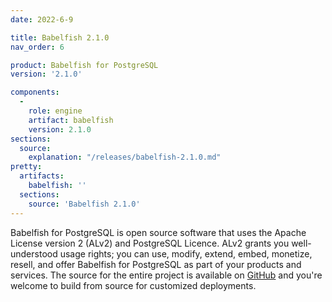 ```yaml
---
date: 2022-6-9

title: Babelfish 2.1.0
nav_order: 6

product: Babelfish for PostgreSQL
version: '2.1.0'

components:
  -
    role: engine
    artifact: babelfish
    version: 2.1.0
sections:
  source:
    explanation: "/releases/babelfish-2.1.0.md"
pretty:
  artifacts:
    babelfish: ''
  sections:
    source: 'Babelfish 2.1.0'
---
```


Babelfish for PostgreSQL is open source software that uses the Apache License version 2 (ALv2) and PostgreSQL Licence. ALv2 grants you well-understood usage rights; you can use, modify, extend, embed, monetize, resell, and offer Babelfish for PostgreSQL as part of your products and services. The source for the entire project is available on [GitHub](https://github.com/babelfish-for-postgresql) and you're welcome to build from source for customized deployments. 
